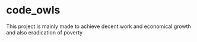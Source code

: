 # code_owls
This project is mainly made to achieve decent work and economical growth and also eradication of poverty
